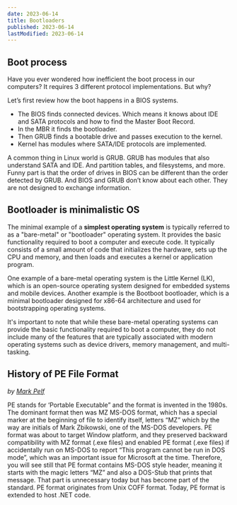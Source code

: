 ```yaml
---
date: 2023-06-14
title: Bootloaders
published: 2023-06-14
lastModified: 2023-06-14
---
```


## Boot process

Have you ever wondered how inefficient the boot process in our computers? It requires 3 different protocol implementations. But why?

Let’s first review how the boot happens in a BIOS systems. 

- The BIOS finds connected devices. Which means it knows about IDE and SATA protocols and how to find the Master Boot Record. 
- In the MBR it finds the bootloader. 
- Then GRUB finds a bootable drive and passes execution to the kernel. 
- Kernel has modules where SATA/IDE protocols are implemented.

A common thing in Linux world is GRUB. GRUB has modules that also understand SATA and IDE. And partition tables, and filesystems, and more. Funny part is that the order of drives in BIOS can be different than the order detected by GRUB. And BIOS and GRUB don’t know about each other. They are not designed to exchange information.


## Bootloader is minimalistic OS

The minimal example of a **simplest operating system** is typically referred to as a "bare-metal" or "bootloader" operating system. It provides the basic functionality required to boot a computer and execute code. It typically consists of a small amount of code that initializes the hardware, sets up the CPU and memory, and then loads and executes a kernel or application program.

One example of a bare-metal operating system is the Little Kernel (LK), which is an open-source operating system designed for embedded systems and mobile devices. Another example is the Bootboot bootloader, which is a minimal bootloader designed for x86-64 architecture and used for bootstrapping operating systems.

It's important to note that while these bare-metal operating systems can provide the basic functionality required to boot a computer, they do not include many of the features that are typically associated with modern operating systems such as device drivers, memory management, and multi-tasking.


## History of PE File Format

_by [Mark Pelf](https://www.codeproject.com/Articles/5356568/PE-Format-Illustrated-Part-1)_

PE stands for ‘Portable Executable” and the format is invented in the 1980s. The dominant format then was MZ MS-DOS format, which has a special marker at the beginning of file to identify itself, letters “MZ” which by the way are initials of Mark Zbikowski, one of the MS-DOS developers. PE format was about to target Window platform, and they preserved backward compatibility with MZ format (.exe files) and enabled PE format (.exe files) if accidentally run on MS-DOS to report “This program cannot be run in DOS mode”, which was an important issue for Microsoft at the time. Therefore, you will see still that PE format contains MS-DOS style header, meaning it starts with the magic letters “MZ” and also a DOS-Stub that prints that message. That part is unnecessary today but has become part of the standard.
PE format originates from Unix COFF format.
Today, PE format is extended to host .NET code.
